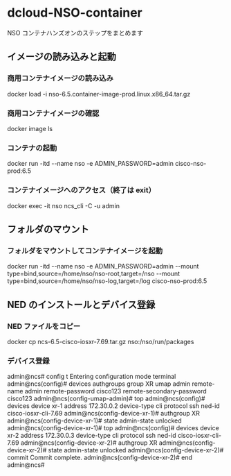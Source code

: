 # dcloud-NSO-container
NSO コンテナハンズオンのステップをまとめます

## イメージの読み込みと起動
### 商用コンテナイメージの読み込み
docker load -i nso-6.5.container-image-prod.linux.x86_64.tar.gz

### 商用コンテナイメージの確認
docker image ls

### コンテナの起動
docker run -itd --name nso -e ADMIN_PASSWORD=admin cisco-nso-prod:6.5

### コンテナイメージへのアクセス（終了は exit）
docker exec -it nso ncs_cli -C -u admin


## フォルダのマウント
### フォルダをマウントしてコンテナイメージを起動
docker run -itd --name nso -e ADMIN_PASSWORD=admin --mount type=bind,source=/home/nso/nso-root,target=/nso --mount type=bind,source=/home/nso/nso-log,target=/log cisco-nso-prod:6.5

## NED のインストールとデバイス登録
### NED ファイルをコピー
docker cp ncs-6.5-cisco-iosxr-7.69.tar.gz nso:/nso/run/packages

### デバイス登録
admin@ncs# config t
Entering configuration mode terminal
admin@ncs(config)# devices authgroups group XR umap admin remote-name admin remote-password cisco123 remote-secondary-password cisco123
admin@ncs(config-umap-admin)# top
admin@ncs(config)# devices device xr-1 address 172.30.0.2 device-type cli protocol ssh ned-id cisco-iosxr-cli-7.69
admin@ncs(config-device-xr-1)# authgroup XR
admin@ncs(config-device-xr-1)# state admin-state unlocked
admin@ncs(config-device-xr-1)# top
admin@ncs(config)# devices device xr-2 address 172.30.0.3 device-type cli protocol ssh ned-id cisco-iosxr-cli-7.69
admin@ncs(config-device-xr-2)# authgroup XR
admin@ncs(config-device-xr-2)# state admin-state unlocked
admin@ncs(config-device-xr-2)# commit
Commit complete.
admin@ncs(config-device-xr-2)# end
admin@ncs#


